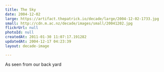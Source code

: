 ```yaml
---
title: The Sky
date: 2004-12-02
large: https://artifact.thepatrick.io/decade/large/2004-12-02-1733.jpg
small: http://cdn.m.ac.nz/decade/images/small/20041202.jpg
flickrUrl: null
photoId: null
createdAt: 2011-01-30 11:07:17.191282
updatedAt: 2004-12-17 04:23:39
layout: decade-image

---
```

As seen from our back yard
